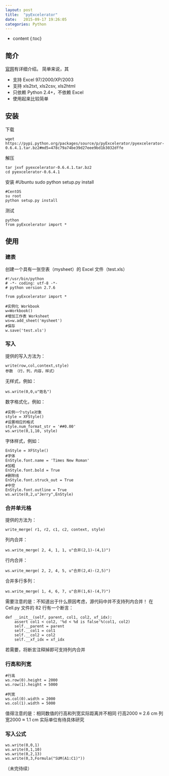 ```yaml
---
layout: post
title:  "pyExcelerator"
date:   2015-09-17 19:26:05
categories: Python
---
```


* content
{:toc}

## 简介

[官网](https://pypi.python.org/pypi/pyExcelerator/)有详细介绍。
简单来说，其

* 支持 Excel 97/2000/XP/2003
* 支持 xls2txt, xls2csv, xls2html
* 只依赖 Python 2.4+，不依赖 Excel
* 使用起来比较简单

## 安装

下载

	wget https://pypi.python.org/packages/source/p/pyExcelerator/pyexcelerator-0.6.4.1.tar.bz2#md5=478c79a74be39d27eee9bd1b3032dffe

解压

	tar jxvf pyexcelerator-0.6.4.1.tar.bz2
	cd pyexcelerator-0.6.4.1

安装
	#Ubuntu
	sudo python setup.py install

	#CentOS
	su root
	python setup.py install

测试

	python
	from pyExcelerator import *

## 使用

### 建表
创建一个具有一张空表（mysheet）的 Excel 文件（test.xls）

	#!/usr/bin/python
	# -*- coding: utf-8 -*-
	# python version 2.7.6

	from pyExcelerator import *

	#实例化 Workbook
	w=Workbook()
	#增加工作表 Worksheet
	ws=w.add_sheet('mysheet')
	#保存
	w.save('test.xls')

### 写入
提供的写入方法为：

	write(row,col,context,style)
	参数 （行，列，内容，样式）

无样式，例如：

	ws.write(0,0,u"姓名")

数字格式化，例如：

	#实例一个style对象
	style = XFStyle()
	#设置相应的格式
	style.num_format_str = '##0.00'
	ws.write(0,1,10, style)

字体样式，例如：

	EnStyle = XFStyle()
	#字体
	EnStyle.font.name = 'Times New Roman'
	#加粗
	EnStyle.font.bold = True
	#删除线
	EnStyle.font.struck_out = True
	#中空
	EnStyle.font.outline = True
	ws.write(0,2,u"Jerry",EnStyle)

### 合并单元格
提供的方法为：

	write_merge( r1, r2, c1, c2, context, style)

列内合并：

	ws.write_merge( 2, 4, 1, 1, u"合并(2,1)-(4,1)")

行内合并：

	ws.write_merge( 2, 2, 4, 5, u"合并(2,4)-(2,5)")

合并多行多列：

	ws.write_merge( 1, 4, 6, 7, u"合并(1,6)-(4,7)")

需要注意的是：不知道出于什么原因考虑，源代码中并不支持列内合并！
在 Cell.py 文件的 82 行有一个断言：

	def __init__(self, parent, col1, col2, xf_idx):
		assert col1 < col2, '%d < %d is false'%(col1, col2)
		self.__parent = parent
		self.__col1 = col1
		self.__col2 = col2
		self.__xf_idx = xf_idx

若需要，将断言注释掉即可支持列内合并

### 行高和列宽

	#行高
	ws.row(0).height = 2000
	ws.row(1).height = 5000

	#列宽
	ws.col(0).width = 2000
	ws.col(1).width = 5000

值得注意的是：相同数值的行高和列宽实际距离并不相同
行高2000 ≈ 2.6 cm
列宽2000 ≈ 1.1 cm
实际单位有待具体研究

### 写入公式

	ws.write(0,0,1)
	ws.write(0,1,10)
	ws.write(0,2,13)
	ws.write(0,3,Formula("SUM(A1:C1)"))

（未完待续）
